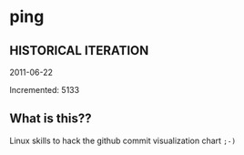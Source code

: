 # ping

## HISTORICAL ITERATION
2011-06-22

Incremented: 5133

## What is this?? 
Linux skills to hack the github commit visualization chart `;-)`
